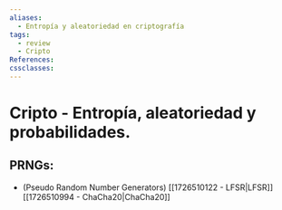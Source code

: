 ```yaml
---
aliases:
  - Entropía y aleatoriedad en criptografía
tags:
  - review
  - Cripto
References: 
cssclasses:
---
```

# Cripto - Entropía, aleatoriedad y probabilidades. 

## PRNGs:
+ (Pseudo Random Number Generators)
[[1726510122 - LFSR|LFSR]]
[[1726510994 - ChaCha20|ChaCha20]]